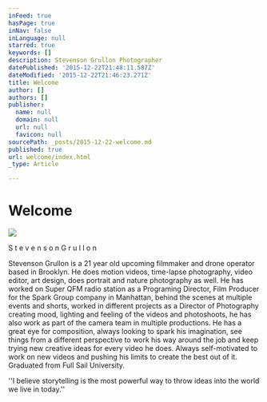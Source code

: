 ```yaml
---
inFeed: true
hasPage: true
inNav: false
inLanguage: null
starred: true
keywords: []
description: Stevenson Grullon Photographer
datePublished: '2015-12-22T21:48:11.587Z'
dateModified: '2015-12-22T21:46:23.271Z'
title: Welcome
author: []
authors: []
publisher:
  name: null
  domain: null
  url: null
  favicon: null
sourcePath: _posts/2015-12-22-welcome.md
published: true
url: welcome/index.html
_type: Article

---
```

# Welcome
![](https://the-grid-user-content.s3-us-west-2.amazonaws.com/a5ac5f41-92f1-4204-986f-bc1b3497b8ca.jpg)

S t e v e n s o n  G r u l l o n

Stevenson Grullon is a 21 year old upcoming filmmaker and drone operator based in Brooklyn. He does motion videos, time-lapse photography, video editor, art design, does portrait and nature photography as well. He has worked on Super QFM radio station as a Programing Director, Film Producer for the Spark Group company in Manhattan, behind the scenes at multiple events and shorts, worked in different projects as a Director of Photography creating mood, lighting and feeling of the videos and photoshoots, he has also work as part of the camera team in multiple productions. He has a great eye for composition, always looking to spark his imagination, see things from a different perspective to work his way around the job and keep trying new creative ideas for every video he does. Always self-motivated to work on new videos and pushing his limits to create the best out of it. Graduated from Full Sail University. 

''I believe storytelling is the most powerful way to throw ideas into the world we live in today.''